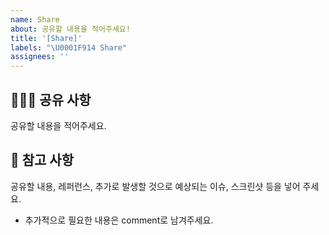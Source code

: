 ```yaml
---
name: Share
about: 공유할 내용을 적어주세요!
title: '[Share]'
labels: "\U0001F914 Share"
assignees: ''
---
```


## 🙋🏻‍♂️ 공유 사항

공유할 내용을 적어주세요.

## 📖 참고 사항

공유할 내용, 레퍼런스, 추가로 발생할 것으로 예상되는 이슈, 스크린샷 등을 넣어 주세요.

- 추가적으로 필요한 내용은 comment로 남겨주세요.
